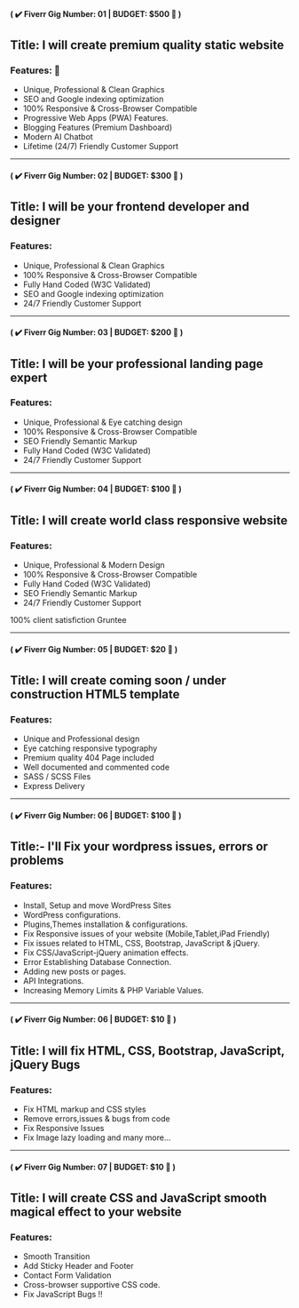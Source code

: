 #### ( :heavy_check_mark: Fiverr Gig Number: 01 | **BUDGET: $500** :rocket: )
## Title: I will create premium quality static website

### Features: :tada:

-   Unique, Professional & Clean Graphics
-   SEO and Google indexing optimization
-   100% Responsive & Cross-Browser Compatible
-   Progressive Web Apps (PWA) Features.
-   Blogging Features (Premium Dashboard)
-   Modern AI Chatbot
-   Lifetime (24/7) Friendly Customer Support

<hr/>

#### ( :heavy_check_mark: Fiverr Gig Number: 02 | BUDGET: $300 :rocket: )

## Title: I will be your frontend developer and designer

### Features:
-   Unique, Professional & Clean Graphics
-   100% Responsive & Cross-Browser Compatible  
-   Fully Hand Coded (W3C Validated)
-   SEO and Google indexing optimization
-   24/7 Friendly Customer Support

<hr/>

#### ( :heavy_check_mark: Fiverr Gig Number: 03 | BUDGET: $200 :rocket: )

## Title: I will be your professional landing page expert

### Features:
-   Unique, Professional & Eye catching design
-   100% Responsive & Cross-Browser Compatible
-   SEO Friendly Semantic Markup
-   Fully Hand Coded (W3C Validated)
-   24/7 Friendly Customer Support

<hr/>

#### ( :heavy_check_mark: Fiverr Gig Number: 04 | BUDGET: $100 :rocket: )

## Title: I will create world class responsive website

### Features:
-   Unique, Professional & Modern Design
-   100% Responsive & Cross-Browser Compatible
-   Fully Hand Coded (W3C Validated)
-   SEO Friendly Semantic Markup
-   24/7 Friendly Customer Support


100% client satisfiction Gruntee 
<hr/>

#### ( :heavy_check_mark: Fiverr Gig Number: 05 | BUDGET: $20 :rocket: )

## Title: I will create coming soon / under construction HTML5 template

### Features:
-   Unique and Professional design
-   Eye catching responsive typography  
-   Premium quality 404 Page included
-   Well documented and commented code
-   SASS / SCSS Files
-   Express Delivery

<hr/>

#### ( :heavy_check_mark: Fiverr Gig Number: 06 | BUDGET: $100 :rocket: )

## Title:- I'll Fix your wordpress issues, errors or problems

### Features:
-   Install, Setup and move WordPress Sites
-   WordPress configurations.
-   Plugins,Themes installation & configurations.
-   Fix Responsive issues of your website (Mobile,Tablet,iPad Friendly)
-   Fix issues related to HTML, CSS, Bootstrap, JavaScript & jQuery.
-   Fix CSS/JavaScript-jQuery animation effects.
-   Error Establishing Database Connection.
-   Adding new posts or pages.
-   API Integrations.
-   Increasing Memory Limits & PHP Variable Values.

<hr/>

#### ( :heavy_check_mark: Fiverr Gig Number: 06 | BUDGET: $10 :rocket: )

## Title: I will fix HTML, CSS, Bootstrap, JavaScript, jQuery Bugs

### Features:
-   Fix HTML markup and CSS styles
-   Remove errors,issues & bugs from code
-   Fix Responsive Issues
-   Fix Image lazy loading and many more...
<hr/>

#### ( :heavy_check_mark: Fiverr Gig Number: 07 | BUDGET: $10 :rocket: )

## Title: I will create CSS and JavaScript smooth magical effect to your website

### Features:
-   Smooth Transition
-   Add Sticky Header and Footer
-   Contact Form Validation
-   Cross-browser supportive CSS code.
-   Fix JavaScript Bugs !!
